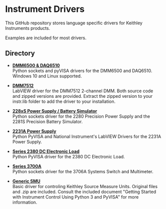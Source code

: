 # Instrument Drivers

This GitHub repository stores language specific drivers for Keithley Instruments products.

Examples are included for most drivers.

## Directory

[comment]: **[Instrument](./directory)**  

* **[DMM6500 & DAQ6510](./DMM6500_DAQ6510)**  
Python sockets and pyVISA drivers for the DMM6500 and DAQ6510. Windows 10 and Linux supported.

* **[DMM7512](./DMM7512)**  
LabVIEW driver for the DMM7512 2-channel DMM. Both source code and zipped versions are provided. Extract the zipped version to your instr.lib folder to add the driver to your installation.

* **[228xS Power Supply / Battery Simulator](./PS-228xS/)**  
Python sockets driver for the 2280 Precision Power Supply and the 2281S Precision Battery Simulator.

* **[2231A Power Supply](./PS-2231A)**  
Python PyVISA and National Instrument's LabVIEW Drivers for the 2231A Power Supply.

* **[Series 2380 DC Electronic Load](./Series_2380_DC_Electronic_Load)**  
Python PyVISA driver for the 2380 DC Electronic Load.

* **[Series 3700A](./Series_3700A)**  
Python sockets driver for the 3706A Systems Switch and Multimeter.

* **[Generic SMU](./SMU_General/)**  
Basic driver for controling Keithley Source Measure Units. Original files and .zip are included. Consult the included document "Getting Started with Instrument Control Using Python 3 and PyVISA" for more information. 